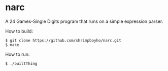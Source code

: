 narc
====

A 24 Games-Single Digits program that runs on a simple expression parser.

How to build:

```
$ git clone https://github.com/shrimpboyho/narc.git
$ make
```

How to run:

```
$ ./builtThing
```


